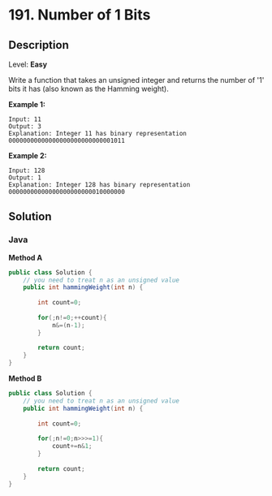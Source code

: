 # 191. Number of 1 Bits

## Description  

Level: **Easy**

Write a function that takes an unsigned integer and returns the number of '1' bits it has (also known as the Hamming weight).

**Example 1:**

```
Input: 11
Output: 3
Explanation: Integer 11 has binary representation 00000000000000000000000000001011 
```

**Example 2:**

```
Input: 128
Output: 1
Explanation: Integer 128 has binary representation 00000000000000000000000010000000

```

## Solution

### Java

**Method A**

```java
public class Solution {
    // you need to treat n as an unsigned value
    public int hammingWeight(int n) {
        
        int count=0;
        
        for(;n!=0;++count){
            n&=(n-1);
        }
        
        return count;
    }
}
```

**Method B**

```java
public class Solution {
    // you need to treat n as an unsigned value
    public int hammingWeight(int n) {
        
        int count=0;
        
        for(;n!=0;n>>>=1){
            count+=n&1;
        }
        
        return count;
    }
}
```
